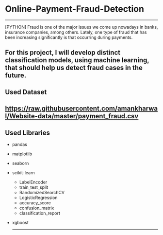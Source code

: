 # Online-Payment-Fraud-Detection
-----------------------------------------------------------------------------------------------------------------------------------
[PYTHON] Fraud is one of the major issues we come up nowadays in banks, insurance companies, among others. Lately, one type of fraud that has been increasing significantly is that occurring during payments.

For this project, I will develop distinct classification models, using machine learning, that should help us detect fraud cases in the future.
-----------------------------------------------------------------------------------------------------------------------------------
## Used Dataset
https://raw.githubusercontent.com/amankharwal/Website-data/master/payment_fraud.csv
-----------------------------------------------------------------------------------------------------------------------------------
## Used Libraries

- pandas
- matplotlib
- seaborn
- scikit-learn
  - LabelEncoder
  - train_test_split
  - RandomizedSearchCV
  - LogisticRegression
  - accuracy_score
  - confusion_matrix
  - classification_report
- xgboost

  -----------------------------------------------------------------------------------------------------------------------------------

